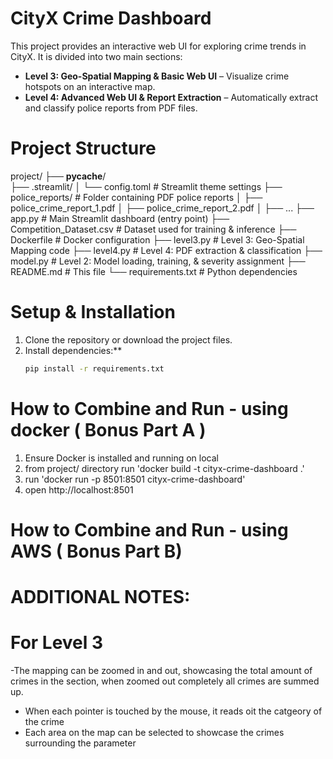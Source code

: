 

# CityX Crime Dashboard

This project provides an interactive web UI for exploring crime trends in CityX. It is divided into two main sections:
- **Level 3: Geo-Spatial Mapping & Basic Web UI** – Visualize crime hotspots on an interactive map.
- **Level 4: Advanced Web UI & Report Extraction** – Automatically extract and classify police reports from PDF files.

# Project Structure

project/
├── __pycache__/              
├── .streamlit/
│   └── config.toml             # Streamlit theme settings
├── police_reports/             # Folder containing PDF police reports
│   ├── police_crime_report_1.pdf
│   ├── police_crime_report_2.pdf
│   ├── ...
├── app.py                      # Main Streamlit dashboard (entry point)
├── Competition_Dataset.csv     # Dataset used for training & inference
├── Dockerfile                  # Docker configuration
├── level3.py                   # Level 3: Geo-Spatial Mapping code
├── level4.py                   # Level 4: PDF extraction & classification
├── model.py                    # Level 2: Model loading, training, & severity assignment
├── README.md                   # This file
└── requirements.txt            # Python dependencies

# Setup & Installation

1. Clone the repository or download the project files.
2. Install dependencies:**
   ```bash
   pip install -r requirements.txt


# How to Combine and Run - using docker ( Bonus Part A )

1. Ensure Docker is installed and running on local 
2. from project/ directory run 'docker build -t cityx-crime-dashboard .'
3. run 'docker run -p 8501:8501 cityx-crime-dashboard'
4. open http://localhost:8501 

# How to Combine and Run - using AWS ( Bonus Part B)



# ADDITIONAL NOTES:

# For Level 3 
 -The mapping can be zoomed in and out, showcasing the total amount of crimes in the section, when zoomed out completely all crimes are summed up. 
 - When each pointer is touched by the mouse, it reads oit the catgeory of the crime
 - Each area on the map can be selected to showcase the crimes surrounding the parameter
